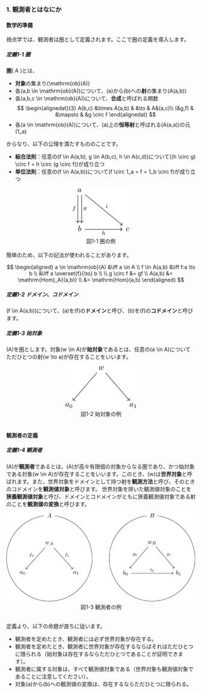 ### 1. 観測者とはなにか

#### 数学的準備

視点学では、観測者は圏として定義されます。ここで圏の定義を導入します。

##### 定義1-1 圏
**圏**\( A \)とは、
- **対象**の集まり\(\mathrm{ob}(A)\)
- 各\(a,b \in \mathrm{ob}(A)\)について、\(a\)から\(b\)への**射**の集まり\(A(a,b)\)
- 各\(a,b,c \in \mathrm{ob}(A)\)について、**合成**と呼ばれる関数
$$
\begin{alignedat}{3}
A(b,c) &\times A(a,b) & &\to & A&(a,c)\\
(&g,f) & &\mapsto & &g \circ f 
\end{alignedat}
$$
- 各\(a \in \mathrm{ob}(A)\)について、\(a\)上の**恒等射**と呼ばれる\(A(a,a)\)の元\(1_a\)

からなり、以下の公理を満たすもののことです。

- **結合法則**：任意の\(f \in A(a,b), g \in A(b,c), h \in A(c,d)\)について\((h \circ g) \circ f = h \circ (g \circ f)\)が成り立つ
- **単位法則**：任意の\(f \in A(a,b)\)について\(f \circ 1_a = f = 1_b \circ f\)が成り立つ

<div style="text-align:center">
  <img src="../img/1-1-1.png">
  <div>図1-1 圏の例</div>
</div>
<br/>
簡単のため、以下の記法が使われることがあります。

$$
\begin{aligned}
a \in \mathrm{ob}(A) &\iff a \in A \\
f \in A(a,b) &\iff f:a \to b \\
&\iff a \overset{f}{\to} b \\
\\
g \circ f &= gf \\
A(a,b) &= \mathrm{Hom}_A{(a,b)} \\
&= \mathrm{Hom}(a,b)
\end{aligned}
$$

##### 定義1-2 ドメイン、コドメイン
\(f \in A(a,b)\)について、\(a\)を\(f\)の**ドメイン**と呼び、\(b\)を\(f\)の**コドメイン**と呼びます。

##### 定義1-3 始対象
\(A\)を圏とします。対象\(w \in A\)が**始対象**であるとは、任意の\(a \in A\)についてただひとつの射\(w \to a\)が存在することをいいます。

<div style="text-align:center">
  <img src="../img/1-2-1.png">
  <div>図1-2 始対象の例</div>
</div>
<br/>

#### 観測者の定義

##### 定義1-4 観測者
\(A\)が**観測者**であるとは、\(A\)が高々有限個の対象からなる圏であり、かつ始対象である対象\(w \in A\)が存在することをいいます。このとき、\(w\)は**世界対象**と呼ばれます。また、世界対象をドメインとして持つ射を**観測方法**と呼び、そのときのコドメインを**観測値対象**と呼びます。
世界対象を除いた観測値対象のことを**狭義観測値対象**と呼び、ドメインとコドメインがともに狭義観測値対象である射のことを**観測値の変換**と呼びます。

<div style="text-align:center">
  <img src="../img/1-3-1.png">
  <div>図1-3 観測者の例</div>
</div>
<br/>


定義より、以下の命題が直ちに従います。
- 観測者を定めたとき、観測者には必ず世界対象が存在する。
- 観測者を定めたとき、観測者に世界対象が存在するならばそれはただひとつに限られる（始対象は存在するならただひとつであることが証明できます）。
- 観測者に属する対象は、すべて観測値対象である（世界対象も観測値対象であることに注意してください）。
- 対象\(a\)から\(b\)への観測値の変換は、存在するならただひとつに限られる。